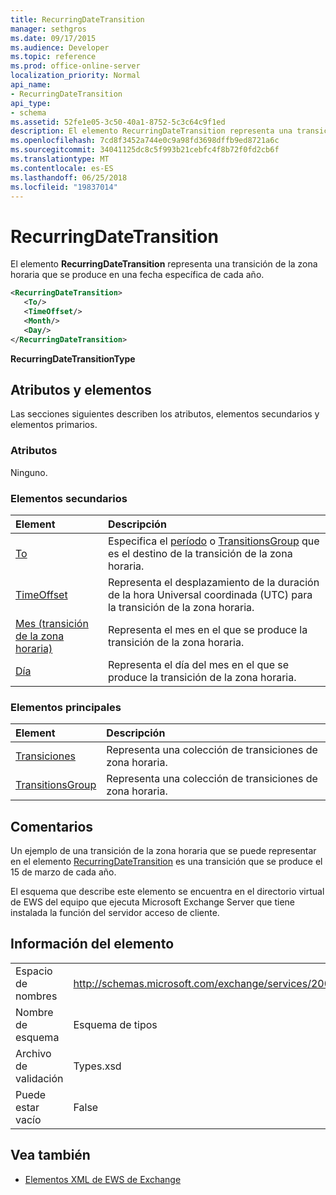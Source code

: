 ```yaml
---
title: RecurringDateTransition
manager: sethgros
ms.date: 09/17/2015
ms.audience: Developer
ms.topic: reference
ms.prod: office-online-server
localization_priority: Normal
api_name:
- RecurringDateTransition
api_type:
- schema
ms.assetid: 52fe1e05-3c50-40a1-8752-5c3c64c9f1ed
description: El elemento RecurringDateTransition representa una transición de la zona horaria que se produce en una fecha específica de cada año.
ms.openlocfilehash: 7cd8f3452a744e0c9a98fd3698dffb9ed8721a6c
ms.sourcegitcommit: 34041125dc8c5f993b21cebfc4f8b72f0fd2cb6f
ms.translationtype: MT
ms.contentlocale: es-ES
ms.lasthandoff: 06/25/2018
ms.locfileid: "19837014"
---
```

# <a name="recurringdatetransition"></a>RecurringDateTransition

El elemento **RecurringDateTransition** representa una transición de la zona horaria que se produce en una fecha específica de cada año. 
  
```xml
<RecurringDateTransition>
   <To/>
   <TimeOffset/>
   <Month/>
   <Day/>
</RecurringDateTransition>
```

 **RecurringDateTransitionType**
## <a name="attributes-and-elements"></a>Atributos y elementos

Las secciones siguientes describen los atributos, elementos secundarios y elementos primarios.
  
### <a name="attributes"></a>Atributos

Ninguno.
  
### <a name="child-elements"></a>Elementos secundarios

|**Element**|**Descripción**|
|:-----|:-----|
|[To](to.md) <br/> |Especifica el [período](period.md) o [TransitionsGroup](transitionsgroup.md) que es el destino de la transición de la zona horaria.  <br/> |
|[TimeOffset](timeoffset.md) <br/> |Representa el desplazamiento de la duración de la hora Universal coordinada (UTC) para la transición de la zona horaria.  <br/> |
|[Mes (transición de la zona horaria)](month-time-zone-transition.md) <br/> |Representa el mes en el que se produce la transición de la zona horaria.  <br/> |
|[Día](day.md) <br/> |Representa el día del mes en el que se produce la transición de la zona horaria.  <br/> |
   
### <a name="parent-elements"></a>Elementos principales

|**Element**|**Descripción**|
|:-----|:-----|
|[Transiciones](transitions.md) <br/> |Representa una colección de transiciones de zona horaria.  <br/> |
|[TransitionsGroup](transitionsgroup.md) <br/> |Representa una colección de transiciones de zona horaria.  <br/> |
   
## <a name="remarks"></a>Comentarios

Un ejemplo de una transición de la zona horaria que se puede representar en el elemento [RecurringDateTransition](recurringdatetransition.md) es una transición que se produce el 15 de marzo de cada año. 
  
El esquema que describe este elemento se encuentra en el directorio virtual de EWS del equipo que ejecuta Microsoft Exchange Server que tiene instalada la función del servidor acceso de cliente.
  
## <a name="element-information"></a>Información del elemento

|||
|:-----|:-----|
|Espacio de nombres  <br/> |http://schemas.microsoft.com/exchange/services/2006/types  <br/> |
|Nombre de esquema  <br/> |Esquema de tipos  <br/> |
|Archivo de validación  <br/> |Types.xsd  <br/> |
|Puede estar vacío  <br/> |False  <br/> |
   
## <a name="see-also"></a>Vea también



- [Elementos XML de EWS de Exchange](ews-xml-elements-in-exchange.md)

